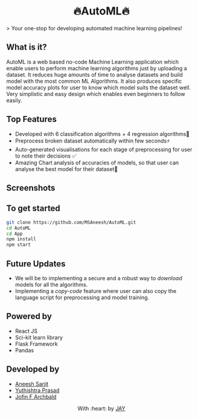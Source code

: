 <h1 align="center">🔥AutoML🔥</h1>
> Your one-stop for developing automated machine learning pipelines!

## What is it?
AutoML is a web based no-code Machine Learning application which enable users to perform machine learning algorithms just by uploading a
dataset. It reduces huge amounts of time to analyse datasets and build model with the most common ML Algorithms. 
It also produces specific model accuracy plots for user to know which model suits the dataset well. 
Very simplistic and easy design which enables even beginners to follow easily.

## Top Features
- Developed with 6 classification algorithms + 4 regression algorithms🚨
- Preprocess broken dataset automatically within few seconds⚡️
- Auto-generated visualisations for each stage of preprocessing for user to note their decisions ✅
- Amazing Chart analysis of accuracies of models, so that user can analyse the best model for their dataset📝

## Screenshots



## To get started
```bash
git clone https://github.com/MSAneesh/AutoML.git
cd AutoML
cd App
npm install
npm start
```

## Future Updates
- We will be to implementing a secure and a robust way to *download* models for all the algorithms.
- Implementing a *copy-code* feature where user can also copy the  language script for preprocessing and model training.

## Powered by
- React JS
- Sci-kit learn library
- Flask Framework
- Pandas

## Developed by
- [Aneesh Sarjit](https://github.com/MSAneesh)
- [Yuthishtra Prasad](https://github.com/Yuthish)
- [Jofin F Archbald](https://github.com/j0fiN)


<p align="center">
	With :heart: by <a href="https://github.com/JAY2335" target="_blank">JAY</a>
</p>
